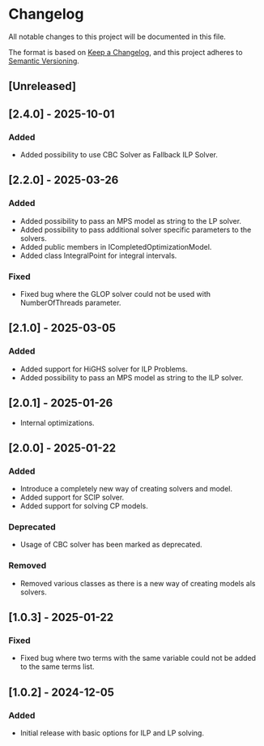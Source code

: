 # Changelog

All notable changes to this project will be documented in this file.

The format is based on [Keep a Changelog](https://keepachangelog.com/en/1.0.0/),
and this project adheres to [Semantic Versioning](https://semver.org/spec/v2.0.0.html).

## [Unreleased]

## [2.4.0] - 2025-10-01

### Added

- Added possibility to use CBC Solver as Fallback ILP Solver.


## [2.2.0] - 2025-03-26

### Added

- Added possibility to pass an MPS model as string to the LP solver.
- Added possibility to pass additional solver specific parameters to the solvers.
- Added public members in ICompletedOptimizationModel.
- Added class IntegralPoint for integral intervals.

### Fixed

- Fixed bug where the GLOP solver could not be used with NumberOfThreads parameter.

## [2.1.0] - 2025-03-05

### Added

- Added support for HiGHS solver for ILP Problems.
- Added possibility to pass an MPS model as string to the ILP solver.

## [2.0.1] - 2025-01-26

- Internal optimizations.

## [2.0.0] - 2025-01-22

### Added

- Introduce a completely new way of creating solvers and model.
- Added support for SCIP solver.
- Added support for solving CP models.

### Deprecated

- Usage of CBC solver has been marked as deprecated.

### Removed

- Removed various classes as there is a new way of creating models als solvers.

## [1.0.3] - 2025-01-22

### Fixed

- Fixed bug where two terms with the same variable could not be added to the same terms list.

## [1.0.2] - 2024-12-05

### Added

- Initial release with basic options for ILP and LP solving.